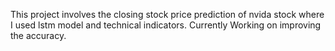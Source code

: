 This project involves the closing stock price prediction of nvida stock where I used lstm model and technical indicators. Currently Working on improving the accuracy.
